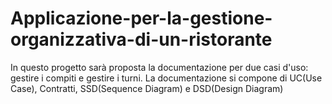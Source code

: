 # Applicazione-per-la-gestione-organizzativa-di-un-ristorante
In questo progetto sarà proposta la documentazione per due casi d'uso: gestire i compiti e gestire i turni. La documentazione si compone di UC(Use Case), Contratti, SSD(Sequence Diagram) e DSD(Design Diagram)
